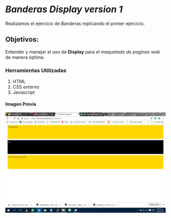 # *Banderas Display version 1*

Realizamos el ejercicio de Banderas replicando el primer ejercicio.

## Objetivos:
Entender y manejar el uso de **Display** para el *maquetado de paginas web* de manera óptima.

### Herramientas Utilizadas
1. HTML
2. CSS externo
3. Javascript

#### Imagen Previa

![recursos](assets/img/img-previa.jpg)